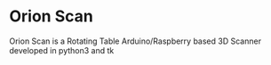 # Orion Scan
Orion Scan is a Rotating Table Arduino/Raspberry based 3D Scanner developed in python3 and tk

